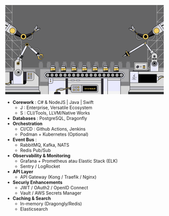 ![alt text](n32749.png)
- **Corework** : C# & NodeJS | Java | Swift
  - J : Enterprise, Versatile Ecosystem
  - S : CLI/Tools, LLVM/Native Works
- **Databases** : PostgreSQL, Dragonfly
- **Orchestration**
  - CI/CD : Github Actions, Jenkins
  - Podman + Kubernetes (Optional)
- **Event Bus** :
  - RabbitMQ, Kafka, NATS
  - Redis Pub/Sub
- **Observability & Monitoring**
  - Grafana + Prometheus atau Elastic Stack (ELK)
  - Sentry / LogRocket
- **API Layer**
  - API Gateway (Kong / Traefik / Nginx)
- **Securiy Enhancements**
  - JWT / OAuth2 / OpenID Connect
  - Vault / AWS Secrets Manager
- **Caching & Search**
  - In-memory (Dragongly/Redis)
  - Elasticsearch